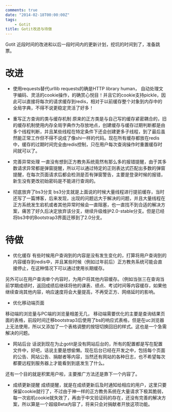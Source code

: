 ```yaml
---
comments: true
date: "2014-02-18T00:00:00Z"
tags:
    - Gotit
title: Gotit改进与待做
---
```


Gotit 近段时间的改进和以后一段时间内的更新计划，挖坑的时间到了，准备跳票。


# 改进

+ 使用requests替代urllib
requests的确是HTTP library  human， 自动处理文字编码、灵活的cookie操作，的确赏心悦目！并且它的cookie支持pickle，因此可以直接将每次的请求缓存到redis，相对于以前缓存整个对象到内存中的全局字典，不得不说更稳定灵活了好多！

+ 重写正方查询的类与缓存机制
原来的正方类是与自己写的缓存紧密耦合的，旧的缓存机制使用内存全局字典作为存放地点，创建缓存与缓存过期判断都是由多个线程判断，并且某些线程在特定条件下还会创建更多子线程，到了最后虽然能正常工作但不得不说成了像shi一样的代码。现在所有缓存都放在redis中，缓存的过期时间完全由redis控制，只在用户每次查询操作时重置缓存时间就可以了。

+ 完善异常处理
一直没有想到正方教务系统竟然有那么多的报错提醒，由于其多数请求异常都是弹窗提醒，所以可以通过特定的正则表达式匹配出多数的弹窗提醒，在每次页面请求后都会检测是否有弹窗警告，主要是登录时候的报错，新生没有更改初始密码是不能进行查询的。

+ 彻底放弃了bs3分支
bs3分支就是上面说的时候大量线程进行提前缓存，当时还写了一篇博客，后来发现，出现的问题远大于解决的问题，并且大量线程在正方系统发生宕机或者其他异常时候会一直阻塞，也一直找不到合适的解决方案，痛苦了好久后决定放弃该分支，继续升级维护2.0-stable分支。但是已经将bs3中的Bootstrap3界面迁移到了2.0分支。

# 待做

+ 优化缓存
有些时候用户查询到的内容是没有发生变化的，打算将用户查询到的内容缓存到redis中，并且某些时候（例如过年前后）正方教务系统可能会直接停止，在这种情况下可以通过使用长期缓存。

另外可以在用户查询单个内容时，为用户将其他内容缓存。（例如当张三在查询当前学期成绩时，返回成绩后继续将他的课表、绩点、考试时间等内容缓存，如果他继续查询其他内容，响应速度将会大量提高，不再受正方、网络延时的影响。

+ 优化移动端页面

移动端的浏览量与PC端的浏览量相差无几， 移动端需要优化的主要是查询结果页面的表格，前段时间迁移bootstrap3后使用了bs的响应式表格，但是在uc浏览器上无法使用，所以又添加了一个表格调整的按钮切换回旧的样式。这也是一个急需解决的问题。

+ 网站后台
话说到现在为止gotit是没有网站后台的，所有的配置都是写在配置文件中，好吧，话说主要是想偷懒。现在后台已经在开发之中，包括每个页面的公告、网站公告、捐献者等内容，当然还有网站的各种日志，也不希望每次都要远程到服务器上才能看到到底发生了什么。

还有一个目的就是积累用户啦，主要推广方法还是靠下一个内容了。

+ 成绩更新提醒
成绩提醒，就是在成绩更新后及时通知给相应的用户，这里只要保留cookie就行了，不过由于神一样的正方教务系统在大量请求下极其脆弱，每一次宕机cookie就失效了，再由于中文验证码的存在，还没有完善的解决方案，所以算是一个超级Beta内容了，将来只会对捐献者开放这项功能。

